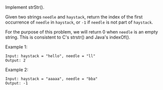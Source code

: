 Implement strStr().

Given two strings `needle` and `haystack`, return the index of the first occurrence of `needle` in `haystack`, or `-1` if `needle` is not part of `haystack`.

For the purpose of this problem, we will return 0 when `needle` is an empty string. This is consistent to C's strstr() and Java's indexOf().

Example 1:
```
Input: haystack = "hello", needle = "ll"
Output: 2
```

Example 2:
```
Input: haystack = "aaaaa", needle = "bba"
Output: -1
```
